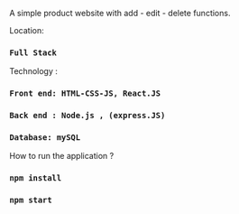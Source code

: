 A simple product website with add - edit - delete functions.

Location:

### `Full Stack`

Technology :

### `Front end: HTML-CSS-JS, React.JS`

### `Back end : Node.js , (express.JS)`

### `Database: mySQL`

How to run the application ?

### `npm install`

### `npm start`
